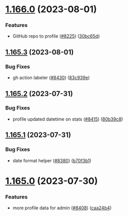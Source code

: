 # [1.166.0](https://github.com/EddieHubCommunity/LinkFree/compare/v1.165.3...v1.166.0) (2023-08-01)


### Features

* GitHub repo to profile ([#8225](https://github.com/EddieHubCommunity/LinkFree/issues/8225)) ([30bc65d](https://github.com/EddieHubCommunity/LinkFree/commit/30bc65d3d075895e81ead930cbdca9e383a7f210))



## [1.165.3](https://github.com/EddieHubCommunity/LinkFree/compare/v1.165.2...v1.165.3) (2023-08-01)


### Bug Fixes

* gh action labeler ([#8430](https://github.com/EddieHubCommunity/LinkFree/issues/8430)) ([83c939e](https://github.com/EddieHubCommunity/LinkFree/commit/83c939e361790316b2ad26b1e079b8b87520ad5b))



## [1.165.2](https://github.com/EddieHubCommunity/LinkFree/compare/v1.165.1...v1.165.2) (2023-07-31)


### Bug Fixes

* profile updated datetime on stats ([#8415](https://github.com/EddieHubCommunity/LinkFree/issues/8415)) ([80b39c8](https://github.com/EddieHubCommunity/LinkFree/commit/80b39c835e5d69a4d3dcd1d287b24fdf66890fc3))



## [1.165.1](https://github.com/EddieHubCommunity/LinkFree/compare/v1.165.0...v1.165.1) (2023-07-31)


### Bug Fixes

* date format helper ([#8380](https://github.com/EddieHubCommunity/LinkFree/issues/8380)) ([b70f3b1](https://github.com/EddieHubCommunity/LinkFree/commit/b70f3b1b6164fe77bc6e8967646474fd17632d91))



# [1.165.0](https://github.com/EddieHubCommunity/LinkFree/compare/v1.164.0...v1.165.0) (2023-07-30)


### Features

* more profile data for admin ([#8408](https://github.com/EddieHubCommunity/LinkFree/issues/8408)) ([caa24b4](https://github.com/EddieHubCommunity/LinkFree/commit/caa24b47e289a8971f20d6004e584d42283972ae))



